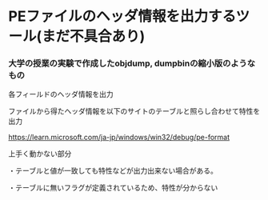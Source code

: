 # PEファイルのヘッダ情報を出力するツール(まだ不具合あり)
### 大学の授業の実験で作成したobjdump, dumpbinの縮小版のようなもの
各フィールドのヘッダ情報を出力

ファイルから得たヘッダ情報を以下のサイトのテーブルと照らし合わせて特性を出力

https://learn.microsoft.com/ja-jp/windows/win32/debug/pe-format

上手く動かない部分

・テーブルと値が一致しても特性などが出力出来ない場合がある。

・テーブルに無いフラグが定義されているため、特性が分からない
